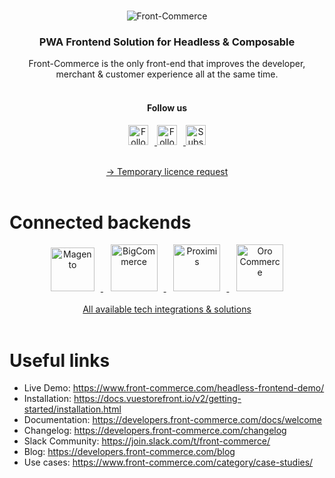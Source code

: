 <br />
<p align="center">
  <img src="https://25432745.fs1.hubspotusercontent-eu1.net/hubfs/25432745/Logos/LOGOTYPE_COULEUR_horizontal_frontcommerce.png" alt="Front-Commerce" />
</p>

<h3 align="center">
 PWA Frontend Solution for Headless & Composable
</h3>
<p align="center">
    Front-Commerce is the only front-end that improves the developer, merchant & customer experience all at the same time.<br /><br />
</p>
<h4 align="center"><b>
 Follow us
</b></h4>
<p align="center">
    <a href="https://twitter.com/Front_Commerce">
        <img height="32" width="32" alt="Follow Us on Twitter" style="padding-right:10px" src="https://25432745.fs1.hubspotusercontent-eu1.net/hubfs/25432745/social-suggested-images/twitter_icon_front-commerce.png" />
    </a>
    <a href="https://webperf.social/@frontcommerce/">
        <img height="32" width="32" alt="Follow us on Mastodon" style="padding-right:10px"  src="https://25432745.fs1.hubspotusercontent-eu1.net/hubfs/25432745/social-suggested-images/mastodon_icon_front-commerce.png" />
    </a>
    <a href="https://headless.front-commerce.com/we-got-your-front-newsletter-signup">
        <img height="32" width="32" alt="Subscribe to frontend news" src="https://25432745.fs1.hubspotusercontent-eu1.net/hubfs/25432745/social-suggested-images/newsletter_logo_front-commerce.png" />
    </a><br /><br />
    
</p>
<p align="center">
<a href="https://www.front-commerce.com/solution/temporary-license-request/">→ Temporary licence request
    </a><br /><br />
</p>

# Connected backends


<p align="center" valign="middle">
    <a title="Magento" target="_blank" href="https://developers.front-commerce.com/docs/category/magento2">
        <img alt="Magento" width="70" style="padding-right:10px"  src="https://headless.front-commerce.com/hubfs/social-suggested-images/magento_logo_front-commerce.png" />
    </a>
    &nbsp;&nbsp;
    <a title="BigCommerce" target="_blank" href="https://developers.front-commerce.com/docs/category/bigcommerce">
        <img alt="BigCommerce" width="75" style="padding-right:10px" src="https://headless.front-commerce.com/hubfs/social-suggested-images/big%20commerce_logo_front-commerce.png" />
    </a>
    &nbsp;&nbsp;
    <a title="Proximis" target="_blank" href="https://developers.front-commerce.com/docs/welcome">
        <img alt="Proximis" width="75" style="padding-right:10px" src="https://25432745.fs1.hubspotusercontent-eu1.net/hubfs/25432745/social-suggested-images/proximis_logo_front-commerce.png" />
    </a>
    &nbsp;&nbsp;
    <a title="Oro Commerce" target="_blank" href="https://developers.front-commerce.com/docs/category/essentials">
        <img alt="Oro Commerce" width="75" src="https://headless.front-commerce.com/hubfs/social-suggested-images/oro_commerce_logo_front-commerce.png" />
    </a>
<br /><br />
  <a target="_blank" href="https://www.front-commerce.com/solution/integrations/">All available tech integrations & solutions</a> <br /><br />
</p>




# Useful links

- Live Demo: https://www.front-commerce.com/headless-frontend-demo/
- Installation: https://docs.vuestorefront.io/v2/getting-started/installation.html
- Documentation: https://developers.front-commerce.com/docs/welcome
- Changelog: https://developers.front-commerce.com/changelog
- Slack Community: https://join.slack.com/t/front-commerce/
- Blog: https://developers.front-commerce.com/blog
- Use cases: https://www.front-commerce.com/category/case-studies/